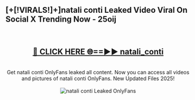 <h2>[+[!VIRALS!]+]natali conti Leaked Video Viral On Social X Trending Now - 25oij</h2>
<br>
<div align="center">
<h2><a href="https://libra.edu.pl?natali_conti" rel="nofollow">🔴 CLICK HERE 🌐==►► natali_conti</a></h2>
<br>
Get natali conti OnlyFans leaked all content. Now you can access all videos and pictures of natali conti OnlyFans. New Updated Files 2025!
<br>
<br>
<a href="https://libra.edu.pl?natali_conti" rel="nofollow" data-target="animated-image.originalLink"><img src="https://i.ibb.co.com/WyWwxjT/player-gif2.gif" alt="natali conti Leaked OnlyFans" style="max-width: 100%; display: inline-block;" data-target="animated-image.originalImage"></a>
</div>
<br>